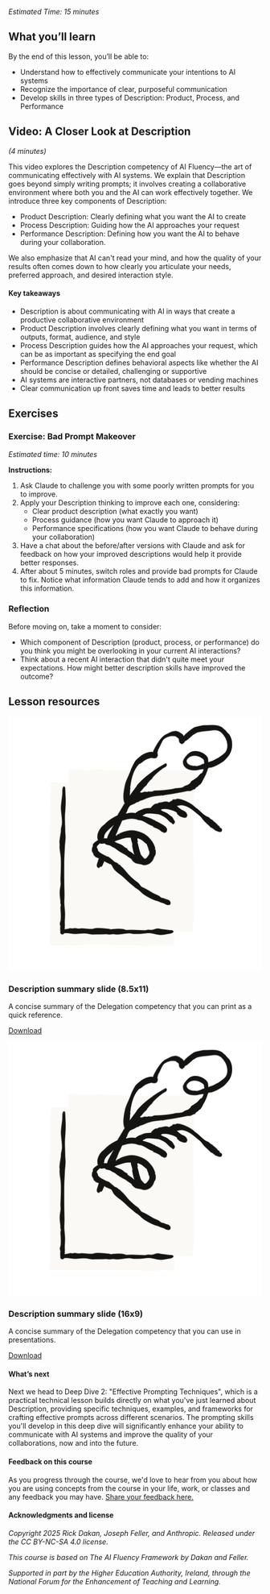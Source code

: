 *Estimated Time: 15 minutes*

## What you’ll learn

By the end of this lesson, you’ll be able to:

* Understand how to effectively communicate your intentions to AI systems
* Recognize the importance of clear, purposeful communication
* Develop skills in three types of Description: Product, Process, and Performance

## Video: A Closer Look at Description

*(4 minutes)*

This video explores the Description competency of AI Fluency—the art of communicating effectively with AI systems. We explain that Description goes beyond simply writing prompts; it involves creating a collaborative environment where both you and the AI can work effectively together. We introduce three key components of Description:

* Product Description: Clearly defining what you want the AI to create
* Process Description: Guiding how the AI approaches your request
* Performance Description: Defining how you want the AI to behave during your collaboration.

We also emphasize that AI can't read your mind, and how the quality of your results often comes down to how clearly you articulate your needs, preferred approach, and desired interaction style.

#### Key takeaways

* Description is about communicating with AI in ways that create a productive collaborative environment
* Product Description involves clearly defining what you want in terms of outputs, format, audience, and style
* Process Description guides how the AI approaches your request, which can be as important as specifying the end goal
* Performance Description defines behavioral aspects like whether the AI should be concise or detailed, challenging or supportive
* AI systems are interactive partners, not databases or vending machines
* Clear communication up front saves time and leads to better results

## Exercises

### Exercise: Bad Prompt Makeover

*Estimated time: 10 minutes*

**Instructions:**

1. Ask Claude to challenge you with some poorly written prompts for you to improve.
2. Apply your Description thinking to improve each one, considering:  
   - Clear product description (what exactly you want)  
   - Process guidance (how you want Claude to approach it)  
   - Performance specifications (how you want Claude to behave during your collaboration)
3. Have a chat about the before/after versions with Claude and ask for feedback on how your improved descriptions would help it provide better responses.
4. After about 5 minutes, switch roles and provide bad prompts for Claude to fix. Notice what information Claude tends to add and how it organizes this information.

### Reflection

Before moving on, take a moment to consider:

* Which component of Description (product, process, or performance) do you think you might be overlooking in your current AI interactions?
* Think about a recent AI interaction that didn't quite meet your expectations. How might better description skills have improved the outcome?

## Lesson resources

![Black outline of hand holding pen on paper](images/black-outline-of-hand-holding-pen-on-paper.svg)

### Description summary slide (8.5x11)

A concise summary of the Delegation competency that you can print as a quick reference.

[Download](phamflets/8216cbfffb3c07053f2a959868a89087949f4779.pdf)

![Black outline of hand holding pen on paper](images/black-outline-of-hand-holding-pen-on-paper.svg)

### Description summary slide (16x9)

A concise summary of the Delegation competency that you can use in presentations.

[Download](phamflets/0178870bcc05e62ab4fd7191e6d52543e2dbc258.pdf)

#### What’s next

Next we head to Deep Dive 2: "Effective Prompting Techniques", which is a practical technical lesson builds directly on what you've just learned about Description, providing specific techniques, examples, and frameworks for crafting effective prompts across different scenarios. The prompting skills you'll develop in this deep dive will significantly enhance your ability to communicate with AI systems and improve the quality of your collaborations, now and into the future.

#### Feedback on this course

As you progress through the course, we'd love to hear from you about how you are using concepts from the course in your life, work, or classes and any feedback you may have. [Share your feedback here.](https://forms.gle/zURqLbVgdDqGhHZk9)

#### Acknowledgments and license

*Copyright 2025 Rick Dakan, Joseph Feller, and Anthropic. Released under the CC BY-NC-SA 4.0 license.*

*This course is based on The AI Fluency Framework by Dakan and Feller.*

*Supported in part by the Higher Education Authority, Ireland, through the National Forum for the Enhancement of Teaching and Learning.*